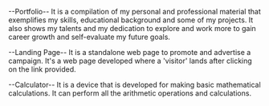 --Portfolio--
It is a compilation of my personal and professional material that exemplifies my skills, educational background and some of my projects.
It also shows my talents and my dedication to explore and work more to gain career growth and self-evaluate my future goals.

--Landing Page--
It is a standalone web page to promote and advertise a campaign.
It's a web page developed where a 'visitor' lands after clicking on the link provided.

--Calculator--
It is a device that is developed for making basic mathematical calculations.
It can perform all the arithmetic operations and calculations.
